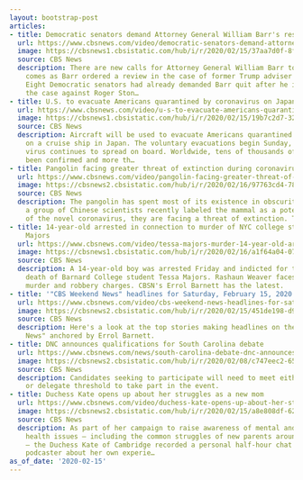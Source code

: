```yaml
---
layout: bootstrap-post
articles:
- title: Democratic senators demand Attorney General William Barr's resignation
  url: https://www.cbsnews.com/video/democratic-senators-demand-attorney-general-william-barrs-resignation/
  image: https://cbsnews1.cbsistatic.com/hub/i/r/2020/02/15/37aa7d0f-8f4d-4acd-9668-7c55c72d7e13/thumbnail/1200x630/675f5d99ef0976878c4990ff21e962dd/0215-en-trump-jiang-2028075-640x360.jpg
  source: CBS News
  description: There are new calls for Attorney General William Barr to resign. This
    comes as Barr ordered a review in the case of former Trump adviser Michael Flynn.
    Eight Democratic senators had already demanded Barr quit after he intervened in
    the case against Roger Ston…
- title: U.S. to evacuate Americans quarantined by coronavirus on Japan cruise ship
  url: https://www.cbsnews.com/video/u-s-to-evacuate-americans-quarantined-by-coronavirus-on-japan-cruise-ship/
  image: https://cbsnews1.cbsistatic.com/hub/i/r/2020/02/15/19b7c2d7-3268-4ac3-b96e-4a112d9a8a7e/thumbnail/1200x630/cdc53c16ca3c23b36299803f493cea00/0215-en-outbreak-patta-2028048-640x360.jpg
  source: CBS News
  description: Aircraft will be used to evacuate Americans quarantined by the coronavirus
    on a cruise ship in Japan. The voluntary evacuations begin Sunday, even as the
    virus continues to spread on board. Worldwide, tens of thousands of cases have
    been confirmed and more th…
- title: Pangolin facing greater threat of extinction during coronavirus outbreak
  url: https://www.cbsnews.com/video/pangolin-facing-greater-threat-of-extinction-during-coronavirus-outbreak/
  image: https://cbsnews2.cbsistatic.com/hub/i/r/2020/02/16/97763cd4-7828-4d68-b213-2b99a1d05e9d/thumbnail/1200x630/2a38a9e2ebb8d00860ba0dcf04b57b6c/0215-en-pangolins-hanson-2028067-640x360.jpg
  source: CBS News
  description: The pangolin has spent most of its existence in obscurity, but after
    a group of Chinese scientists recently labeled the mammal as a potential transmitter
    of the novel coronavirus, they are facing a threat of extinction. Tom Hanson reports.
- title: 14-year-old arrested in connection to murder of NYC college student Tessa
    Majors
  url: https://www.cbsnews.com/video/tessa-majors-murder-14-year-old-arrested-for-murder-stabbing-barnard-student/
  image: https://cbsnews1.cbsistatic.com/hub/i/r/2020/02/16/a1f64a04-0763-4d44-a3ec-601893c7ed61/thumbnail/1200x630/13926aa8c741d36037e03db8bf8a85db/cbsn-fusion-tessa-majors-murder-14-year-old-arrested-for-murder-stabbing-barnard-student-thumbnail-445750-640x360.jpg
  source: CBS News
  description: A 14-year-old boy was arrested Friday and indicted for the stabbing
    death of Barnard College student Tessa Majors. Rashaun Weaver faces second degree
    murder and robbery charges. CBSN's Errol Barnett has the latest.
- title: '"CBS Weekend News" headlines for Saturday, February 15, 2020'
  url: https://www.cbsnews.com/video/cbs-weekend-news-headlines-for-saturday-february-15-2020/
  image: https://cbsnews2.cbsistatic.com/hub/i/r/2020/02/15/451de198-d9b5-4388-b9e0-c96110c00451/thumbnail/1200x630/736dd2589a6e8ea30992e3df344a5ddf/0215-en-headlines-2028041-640x360.jpg
  source: CBS News
  description: Here's a look at the top stories making headlines on the "CBS Weekend
    News" anchored by Errol Barnett.
- title: DNC announces qualifications for South Carolina debate
  url: https://www.cbsnews.com/news/south-carolina-debate-dnc-announces-qualifications-for-south-carolina-democratic-presidential-debate-hosted-by-cbs/
  image: https://cbsnews2.cbsistatic.com/hub/i/r/2020/02/08/c747eec2-6577-457f-8fe1-e31dff67d956/thumbnail/1200x630/0460e871cce89b1e1b1964e64a8a35ea/ap-20039101849513.jpg
  source: CBS News
  description: Candidates seeking to participate will need to meet either a polling
    or delegate threshold to take part in the event.
- title: Duchess Kate opens up about her struggles as a new mom
  url: https://www.cbsnews.com/video/duchess-kate-opens-up-about-her-struggles-as-a-new-mom/
  image: https://cbsnews2.cbsistatic.com/hub/i/r/2020/02/15/a8e808df-6270-4af9-9842-f35c8a3a06ca/thumbnail/1200x630/1f33d95e6187e6a7ca11d786a1406894/0215-cbsn-middelton-2028008-640x360.jpg
  source: CBS News
  description: As part of her campaign to raise awareness of mental and emotional
    health issues — including the common struggles of new parents around the world
    — the Duchess Kate of Cambridge recorded a personal half-hour chat with a British
    podcaster about her own experie…
as_of_date: '2020-02-15'
---
```


